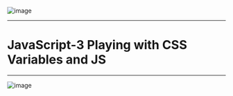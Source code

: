 ![image](https://user-images.githubusercontent.com/58724276/196437387-1e4c0fe3-9fa9-4deb-933c-3d5e7f439182.png)
<hr>

# JavaScript-3 Playing with CSS Variables and JS

<hr>


![image](https://user-images.githubusercontent.com/58724276/198735793-58490890-5457-4912-868a-d9801e61c10e.png)
